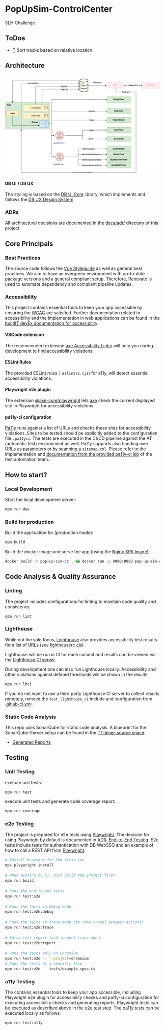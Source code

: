 # PopUpSim-ControlCenter

3LH Challenge

## ToDos
- [] Sort tracks based on relative location 

## Architecture

![architecture overview](docs/architecture.drawio.svg)

#### DB UI / DB UX

The styling is based on the [DB UI Core](https://github.com/db-ui/core) library, which implements and follows the [DB UX Design System](https://marketingportal.extranet.deutschebahn.com/marketingportal/Design-Anwendungen/db-ux-design-system).

### ADRs

All architectural decisions are documented in the [docs/adr/](./docs/adr) directory of this project.

## Core Principals

### Best Practices

The source code follows the [Vue Styleguide](https://vuejs.org/style-guide/) as well as general best practices.
We aim to have an evergreen environment with up-to-date package versions and a general compliant setup.
Therefore, [Renovate](https://db.de/renovate) is used to automate dependency and compliant pipeline updates.

### Accessibility

This project contains essential tools to keep your app accessible by ensuring the [WCAG](https://www.w3.org/WAI/standards-guidelines/wcag/) are satisfied.
Further documentation related to accessibility and the implementation in web applications can be found in the [buildIT devEx documentation for accessibility](https://build-it.gitpages.tech.rz.db.de/products/devex-barrierefreiheit/docs/04_Testautomation.html).

#### VSCode extension

The recommended extension [axe Accessibility Linter](https://marketplace.visualstudio.com/items?itemName=deque-systems.vscode-axe-linter)
will help you during development to find accessibility violations.

#### ESLint Rules

The provided ESLint rules (`.eslintrc.cjs`) for a11y, will detect essential accessibility violations.

#### Playwright e2e plugin

The extension [@axe-core/playwright](https://www.npmjs.com/package/@axe-core/playwright) lets [axe](https://github.com/dequelabs/axe-core)
check the current displayed site in Playwright for accessibility violations.

#### pa11y-ci configuration

[Pa11y](https://www.npmjs.com/package/pa11y-ci) runs against a list of URLs and checks these sites for accessibility violations.
Sites to be tested should be explicitly added to the configuration file `.pa11yci`.
The tests are executed in the CI/CD pipeline against the AT (automatic test) environment as well.
Pa11y supports also handing over URLs as parameters or by scanning a `sitemap.xml`.
Please refer to the implementation and [documentation from the provided pa11y-ci job](https://git.tech.rz.db.de/testautomation/pipeship/jobs/pa11y)
of the test automation team.

## How to start?

### Local Development

Start the local development server:

```bash
npm run dev
```

### Build for production

Build the application for (production mode):

```bash
npm build
```

Build the docker image and serve the app (using the [Nginx SPA Image](https://git.tech.rz.db.de/db-inner-source/tt-web/webserver/nginx-spa)):

```bash
docker build -t pop-up-sim-cc . && docker run -p 8080:8080 pop-up-sim-cc
```

## Code Analysis & Quality Assurance

### Linting

The project includes configurations for linting to maintain code quality and consistency.

```bash
npm run lint
```

### Lighthouse

While not the sole focus, [Lighthouse](https://developer.chrome.com/docs/lighthouse) also provides accessibility test results for a list of URLs (see [lighthouserc.cjs](lighthouserc.cjs)).

Lighthouse will be run in CI for each commit and results can be viewed via the [Lighthouse CI server](https://lighthouse.dxc-test.comp.db.de/app/projects/168462/dashboard).

During development one can also run Lighthouse locally.
Accessibility and other violations against defined thresholds will be shown in the results.

```bash
npm run lhci
```

If you do not want to use a third party Lighthouse CI server to collect results remotely, remove the `test_lighthouse_ci` include and configuration from [.gitlab-ci.yml](.gitlab-ci.yml).

### Static Code Analysis

This repo uses SonarQube for static code analysis.
A blueprint for the SonarQube-Server setup can be found in the [TT-inner-source space](https://git.tech.rz.db.de/db-inner-source/helm/sonarqube).

* [Generated Reports](https://sonar-db-inner-source.apps.dbcs-riga.comp.db.de/projects?search=pop-up-sim-cc)

## Testing

### Unit Testing

execute unit tests:

```bash
npm run test
```

execute unit tests and generate code coverage report:

```bash
npm run coverage
```

### e2e Testing

The project is prepared for e2e tests using [Playwright](https://playwright.dev).
The decision for using Playwright by default is documented in [ADR: End-to-End Testing](docs/adr/2023-06-15_end-to-end-testing.md).
E2e tests include tests for authentication with DB WebSSO and an example of how to call a REST API from [Playwright](https://playwright.dev).

```sh
# Install browsers for the first run
npx playwright install

# When testing on CI, must build the project first
npm run build

# Runs the end-to-end tests
npm run test:e2e

# Runs the tests in debug mode
npm run test:e2e:debug

# Runs the tests in trace mode (to time-travel between actions)
npm run test:e2e:trace

# Serve test report (and inspect trace when)
npm run test:e2e:report

# Runs the tests only on Chromium
npm run test:e2e -- --project=chromium
# Runs the tests of a specific file
npm run test:e2e -- tests/example.spec.ts
```

### a11y Testing

The contains essential tools to keep your app accessible,
including Playwright e2e plugin for accessibility checks and pa11y-ci configuration for executing accessibility checks and generating reports.
Playwright tests can be executed as described above in the e2e test step.
The pa11y tests can be executed locally as follows:

```bash
npm run test:a11y
```
